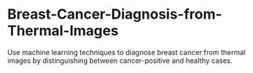 # Breast-Cancer-Diagnosis-from-Thermal-Images
Use machine learning techniques to diagnose breast cancer from thermal images by distinguishing between cancer-positive and healthy cases.

